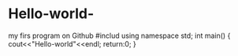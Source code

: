 # Hello-world-
my firs program on Github
#includ<iostream>
using namespace std;
int main()
{
cout<<"Hello-world"<<endl;
return:0;
}
